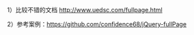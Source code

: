 1）比较不错的文档  http://www.uedsc.com/fullpage.html

2）参考案例：https://github.com/confidence68/jQuery-fullPage
